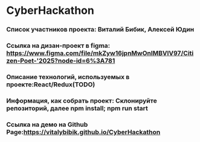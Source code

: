 # CyberHackathon

### Список участников проекта: Виталий Бибик, Алексей Юдин

### Ссылка на дизан-проект в figma: https://www.figma.com/file/mkZyw16jpnMwOnlMBVlV97/Citizen-Poet-'2025?node-id=6%3A781

### Описание технологий, используемых в проекте:React/Redux(TODO)

### Информация, как собрать проект: Cклонируйте репозиторий, далее npm install; npm run start

### Ссылка на демо на Github Page:https://vitalybibik.github.io/CyberHackathon
